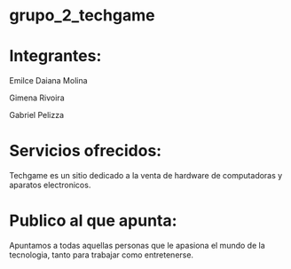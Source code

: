 # grupo_2_techgame

# Integrantes:
  Emilce Daiana Molina
  
  Gimena Rivoira
  
  Gabriel Pelizza
  
  
# Servicios ofrecidos:
 Techgame es un sitio dedicado a la venta de hardware de computadoras y aparatos electronicos.
 
# Publico al que apunta:
Apuntamos a todas aquellas personas que le apasiona el mundo de la tecnologia, tanto para trabajar como entretenerse.
  
